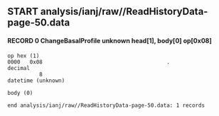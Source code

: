 ## START analysis/ianj/raw//ReadHistoryData-page-50.data
#### RECORD 0 ChangeBasalProfile unknown head[1], body[0] op[0x08]

    op hex (1)
    0000   0x08                                       .
    decimal
              8
    datetime (unknown)

    body (0)

`end analysis/ianj/raw//ReadHistoryData-page-50.data: 1 records`

